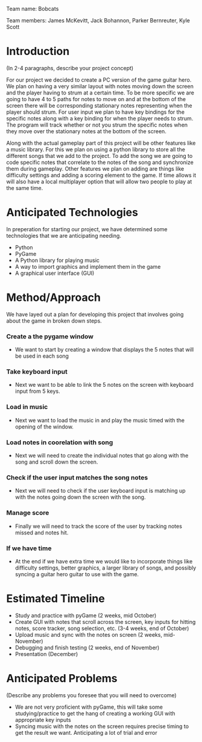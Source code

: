 Team name: Bobcats

Team members: James McKevitt, Jack Bohannon, Parker Bernreuter, Kyle Scott

# Introduction

(In 2-4 paragraphs, describe your project concept)

For our project we decided to create a PC version of the game guitar hero. We plan on having a very similar layout with notes moving down the screen and the player having to strum at a certain time. To be more specific we are going to have 4 to 5 paths for notes to move on and at the bottom of the screen there will be corresponding stationary notes representing when the player should strum. For user input we plan to have key bindings for the specific notes along with a key binding for when the player needs to strum. The program will track whether or not you strum the specific notes when they move over the stationary notes at the bottom of the screen.

Along with the actual gameplay part of this project will be other features like a music library. For this we plan on using a python library to store all the different songs that we add to the project. To add the song we are going to code specific notes that correlate to the notes of the song and synchronize them during gameplay. Other features we plan on adding are things like difficulty settings and adding a scoring element to the game. If time allows it will also have a local multiplayer option that will allow two people to play at the same time.
      

# Anticipated Technologies

In preperation for starting our project, we have determined some technologies that we are anticipating needing.

* Python
* PyGame
* A Python library for playing music
* A way to import graphics and implement them in the game
* A graphical user interface (GUI)

# Method/Approach

We have layed out a plan for developing this project that involves going about the game in broken down steps.

### Create a the pygame window

*  We want to start by creating a window that displays the 5 notes that will be used in each song

### Take keyboard input

* Next we want to be able to link the 5 notes on the screen with keyboard input from 5 keys. 

### Load in music 

* Next we want to load the music in and play the music timed with the opening of the window.

### Load notes in coorelation with song

* Next we will need to create the individual notes that go along with the song and scroll down the screen.

### Check if the user input matches the song notes

* Next we will need to check if the user keyboard input is matching up with the notes going down the screen with the song.

### Manage score

* Finally we will need to track the score of the user by tracking notes missed and notes hit.

### If we have time

* At the end if we have extra time we would like to incorporate things like difficulty settings, better graphics, a larger library of songs, and possibly syncing a guitar hero guitar to use with the game.

# Estimated Timeline

* Study and practice with pyGame (2 weeks, mid October)
* Create GUI with notes that scroll across the screen, key inputs for hitting notes, score tracker, song selection, etc. (3-4 weeks, end of October)
* Upload music and sync with the notes on screen (2 weeks, mid-November)
* Debugging and finish testing (2 weeks, end of November)
* Presentation (December)

# Anticipated Problems

(Describe any problems you foresee that you will need to overcome)
* We are not very proficient with pyGame, this will take some studying/practice to get the hang of creating a working GUI with appropriate key inputs
* Syncing music with the notes on the screen requires precise timing to get the result we want. Anticipating a lot of trial and error